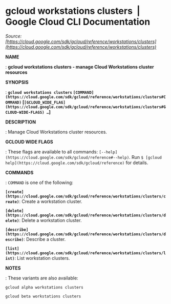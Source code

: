 # gcloud workstations clusters  |  Google Cloud CLI Documentation

*Source: [https://cloud.google.com/sdk/gcloud/reference/workstations/clusters](https://cloud.google.com/sdk/gcloud/reference/workstations/clusters)*

**NAME**

: **gcloud workstations clusters - manage Cloud Workstations cluster resources**

**SYNOPSIS**

: **`gcloud workstations clusters` `[COMMAND](https://cloud.google.com/sdk/gcloud/reference/workstations/clusters#COMMAND)` [`[GCLOUD_WIDE_FLAG](https://cloud.google.com/sdk/gcloud/reference/workstations/clusters#GCLOUD-WIDE-FLAGS) …`]**

**DESCRIPTION**

: Manage Cloud Workstations cluster resources.

**GCLOUD WIDE FLAGS**

: These flags are available to all commands: `[--help](https://cloud.google.com/sdk/gcloud/reference#--help)`.
Run `$ [gcloud help](https://cloud.google.com/sdk/gcloud/reference)` for details.

**COMMANDS**

: ``COMMAND`` is one of the following:

**`[create](https://cloud.google.com/sdk/gcloud/reference/workstations/clusters/create)`**:
Create a workstation cluster.

**`[delete](https://cloud.google.com/sdk/gcloud/reference/workstations/clusters/delete)`**:
Delete a workstation cluster.

**`[describe](https://cloud.google.com/sdk/gcloud/reference/workstations/clusters/describe)`**:
Describe a cluster.

**`[list](https://cloud.google.com/sdk/gcloud/reference/workstations/clusters/list)`**:
List workstation clusters.

**NOTES**

: These variants are also available:

```
gcloud alpha workstations clusters
```

```
gcloud beta workstations clusters
```